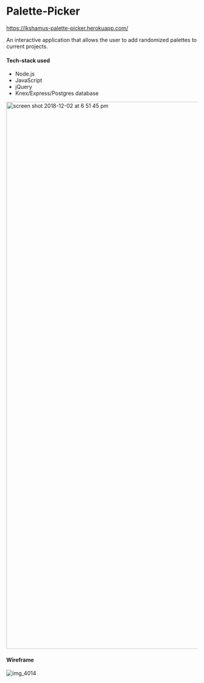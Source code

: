# Palette-Picker

https://lkshamus-palette-picker.herokuapp.com/

An interactive application that allows the user to add randomized palettes to current projects. 

#### Tech-stack used
* Node.js
* JavaScript
* jQuery
* Knex/Express/Postgres database


<img width="1437" alt="screen shot 2018-12-02 at 6 51 45 pm" src="https://user-images.githubusercontent.com/39738807/49348572-687cba80-f663-11e8-8bce-08442204a801.png">

#### Wireframe
![img_4014](https://user-images.githubusercontent.com/39738807/49051995-4d173880-f1a7-11e8-9826-858eb1096034.jpeg)
